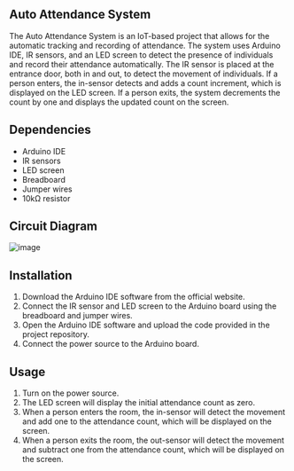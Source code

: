 ## Auto Attendance System
The Auto Attendance System is an IoT-based project that allows for the automatic tracking and recording of attendance. The system uses Arduino IDE, IR sensors, and an LED screen to detect the presence of individuals and record their attendance automatically. The IR sensor is placed at the entrance door, both in and out, to detect the movement of individuals. If a person enters, the in-sensor detects and adds a count increment, which is displayed on the LED screen. If a person exits, the system decrements the count by one and displays the updated count on the screen.

## Dependencies
- Arduino IDE
- IR sensors
- LED screen
- Breadboard
- Jumper wires
- 10kΩ resistor

## Circuit Diagram
![image](https://user-images.githubusercontent.com/111173151/236218800-d68292f9-8bed-48ef-86d2-79e8e1fa6781.png)


## Installation
1. Download the Arduino IDE software from the official website.
2. Connect the IR sensor and LED screen to the Arduino board using the breadboard and jumper wires.
3. Open the Arduino IDE software and upload the code provided in the project repository.
4. Connect the power source to the Arduino board.

## Usage
1. Turn on the power source.
2. The LED screen will display the initial attendance count as zero.
3. When a person enters the room, the in-sensor will detect the movement and add one to the attendance count, which will be displayed on the screen.
4. When a person exits the room, the out-sensor will detect the movement and subtract one from the attendance count, which will be displayed on the screen.
